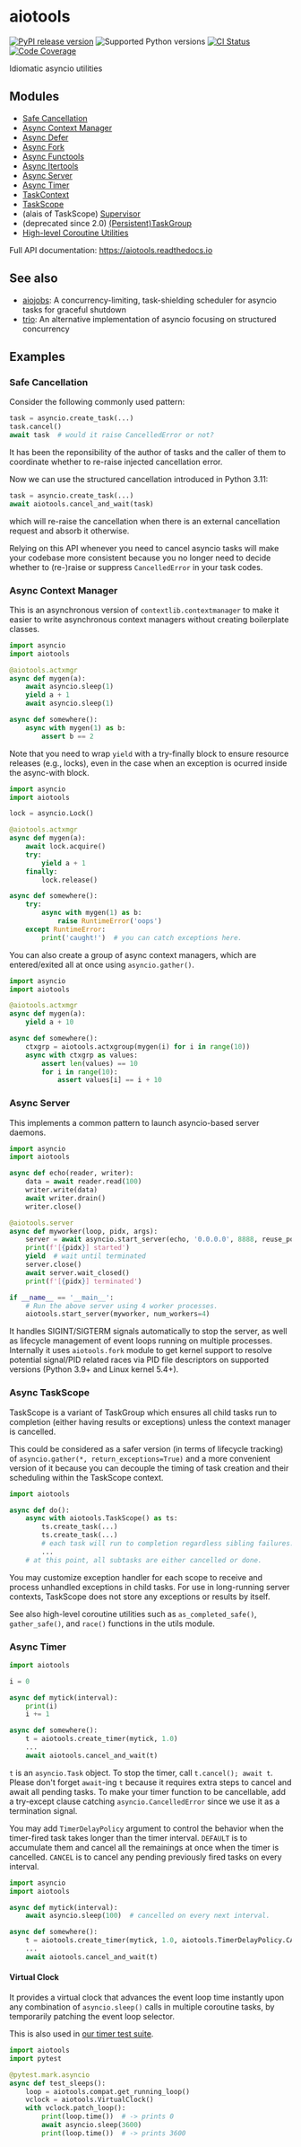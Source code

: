 aiotools
========

[![PyPI release version](https://badge.fury.io/py/aiotools.svg)](https://pypi.org/project/aiotools/)
![Supported Python versions](https://img.shields.io/pypi/pyversions/aiotools.svg)
[![CI Status](https://github.com/achimnol/aiotools/actions/workflows/ci.yml/badge.svg)](https://github.com/achimnol/aiotools/actions/workflows/ci.yml)
[![Code Coverage](https://codecov.io/gh/achimnol/aiotools/branch/master/graph/badge.svg)](https://codecov.io/gh/achimnol/aiotools)

Idiomatic asyncio utilities


Modules
-------

* [Safe Cancellation](http://aiotools.readthedocs.io/en/latest/aiotools.cancel.html)
* [Async Context Manager](http://aiotools.readthedocs.io/en/latest/aiotools.context.html)
* [Async Defer](http://aiotools.readthedocs.io/en/latest/aiotools.defer.html)
* [Async Fork](http://aiotools.readthedocs.io/en/latest/aiotools.fork.html)
* [Async Functools](http://aiotools.readthedocs.io/en/latest/aiotools.func.html)
* [Async Itertools](http://aiotools.readthedocs.io/en/latest/aiotools.iter.html)
* [Async Server](http://aiotools.readthedocs.io/en/latest/aiotools.server.html)
* [Async Timer](http://aiotools.readthedocs.io/en/latest/aiotools.timer.html)
* [TaskContext](http://aiotools.readthedocs.io/en/latest/aiotools.taskcontext.html)
* [TaskScope](http://aiotools.readthedocs.io/en/latest/aiotools.taskscope.html)
* (alais of TaskScope) [Supervisor](http://aiotools.readthedocs.io/en/latest/aiotools.supervisor.html)
* (deprecated since 2.0) [(Persistent)TaskGroup](http://aiotools.readthedocs.io/en/latest/aiotools.taskgroup.html)
* [High-level Coroutine Utilities](http://aiotools.readthedocs.io/en/latest/aiotools.utils.html)

Full API documentation: https://aiotools.readthedocs.io

See also
--------

* [aiojobs](https://github.com/aio-libs/aiojobs): A concurrency-limiting, task-shielding scheduler for asyncio tasks for graceful shutdown
* [trio](https://github.com/python-trio/trio): An alternative implementation of asyncio focusing on structured concurrency


Examples
--------

### Safe Cancellation

Consider the following commonly used pattern:
```python
task = asyncio.create_task(...)
task.cancel()
await task  # would it raise CancelledError or not?
```

It has been the reponsibility of the author of tasks and the caller of them to
coordinate whether to re-raise injected cancellation error.

Now we can use the structured cancellation introduced in Python 3.11:
```python
task = asyncio.create_task(...)
await aiotools.cancel_and_wait(task)
```
which will re-raise the cancellation when there is an external cancellation
request and absorb it otherwise.

Relying on this API whenever you need to cancel asyncio tasks will make your
codebase more consistent because you no longer need to decide whether to
(re-)raise or suppress `CancelledError` in your task codes.


### Async Context Manager

This is an asynchronous version of `contextlib.contextmanager` to make it
easier to write asynchronous context managers without creating boilerplate
classes.

```python
import asyncio
import aiotools

@aiotools.actxmgr
async def mygen(a):
    await asyncio.sleep(1)
    yield a + 1
    await asyncio.sleep(1)

async def somewhere():
    async with mygen(1) as b:
        assert b == 2
```

Note that you need to wrap `yield` with a try-finally block to
ensure resource releases (e.g., locks), even in the case when
an exception is ocurred inside the async-with block.

```python
import asyncio
import aiotools

lock = asyncio.Lock()

@aiotools.actxmgr
async def mygen(a):
    await lock.acquire()
    try:
        yield a + 1
    finally:
        lock.release()

async def somewhere():
    try:
        async with mygen(1) as b:
            raise RuntimeError('oops')
    except RuntimeError:
        print('caught!')  # you can catch exceptions here.
```

You can also create a group of async context managers, which
are entered/exited all at once using `asyncio.gather()`.

```python
import asyncio
import aiotools

@aiotools.actxmgr
async def mygen(a):
    yield a + 10

async def somewhere():
    ctxgrp = aiotools.actxgroup(mygen(i) for i in range(10))
    async with ctxgrp as values:
        assert len(values) == 10
        for i in range(10):
            assert values[i] == i + 10
```


### Async Server

This implements a common pattern to launch asyncio-based server daemons.

```python
import asyncio
import aiotools

async def echo(reader, writer):
    data = await reader.read(100)
    writer.write(data)
    await writer.drain()
    writer.close()

@aiotools.server
async def myworker(loop, pidx, args):
    server = await asyncio.start_server(echo, '0.0.0.0', 8888, reuse_port=True)
    print(f'[{pidx}] started')
    yield  # wait until terminated
    server.close()
    await server.wait_closed()
    print(f'[{pidx}] terminated')

if __name__ == '__main__':
    # Run the above server using 4 worker processes.
    aiotools.start_server(myworker, num_workers=4)
```

It handles SIGINT/SIGTERM signals automatically to stop the server,
as well as lifecycle management of event loops running on multiple processes.
Internally it uses `aiotools.fork` module to get kernel support to resolve
potential signal/PID related races via PID file descriptors on supported versions
(Python 3.9+ and Linux kernel 5.4+).


### Async TaskScope

TaskScope is a variant of TaskGroup which ensures all child tasks run to completion
(either having results or exceptions) unless the context manager is cancelled.

This could be considered as a safer version (in terms of lifecycle tracking) of
`asyncio.gather(*, return_exceptions=True)` and a more convenient version of it
because you can decouple the timing of task creation and their scheduling
within the TaskScope context.

```python
import aiotools

async def do():
    async with aiotools.TaskScope() as ts:
        ts.create_task(...)
        ts.create_task(...)
        # each task will run to completion regardless sibling failures.
        ...
    # at this point, all subtasks are either cancelled or done.
```

You may customize exception handler for each scope to receive and process
unhandled exceptions in child tasks.  For use in long-running server contexts,
TaskScope does not store any exceptions or results by itself.

See also high-level coroutine utilities such as `as_completed_safe()`,
`gather_safe()`, and `race()` functions in the utils module.


### Async Timer

```python
import aiotools

i = 0

async def mytick(interval):
    print(i)
    i += 1

async def somewhere():
    t = aiotools.create_timer(mytick, 1.0)
    ...
    await aiotools.cancel_and_wait(t)
```

`t` is an `asyncio.Task` object.
To stop the timer, call `t.cancel(); await t`.
Please don't forget `await`-ing `t` because it requires extra steps to
cancel and await all pending tasks.
To make your timer function to be cancellable, add a try-except clause
catching `asyncio.CancelledError` since we use it as a termination
signal.

You may add `TimerDelayPolicy` argument to control the behavior when the
timer-fired task takes longer than the timer interval.
`DEFAULT` is to accumulate them and cancel all the remainings at once when
the timer is cancelled.
`CANCEL` is to cancel any pending previously fired tasks on every interval.

```python
import asyncio
import aiotools

async def mytick(interval):
    await asyncio.sleep(100)  # cancelled on every next interval.

async def somewhere():
    t = aiotools.create_timer(mytick, 1.0, aiotools.TimerDelayPolicy.CANCEL)
    ...
    await aiotools.cancel_and_wait(t)
```

#### Virtual Clock

It provides a virtual clock that advances the event loop time instantly upon
any combination of `asyncio.sleep()` calls in multiple coroutine tasks,
by temporarily patching the event loop selector.

This is also used in [our timer test suite](https://github.com/achimnol/aiotools/blob/master/tests/test_timer.py).

```python
import aiotools
import pytest

@pytest.mark.asyncio
async def test_sleeps():
    loop = aiotools.compat.get_running_loop()
    vclock = aiotools.VirtualClock()
    with vclock.patch_loop():
        print(loop.time())  # -> prints 0
        await asyncio.sleep(3600)
        print(loop.time())  # -> prints 3600
```
